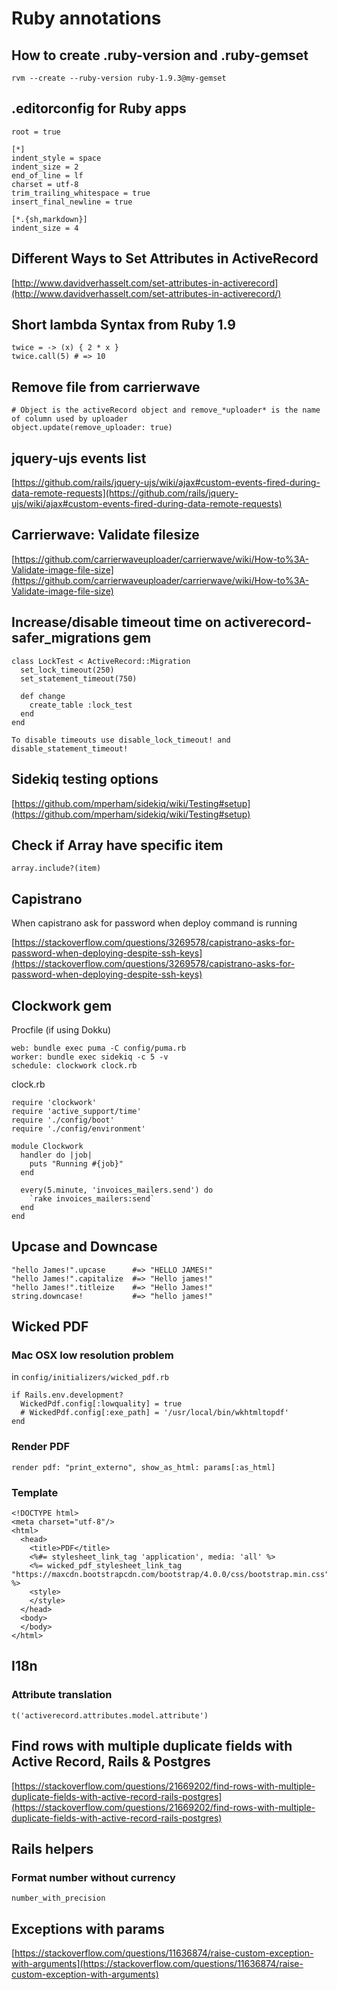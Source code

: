 # Ruby annotations
## How to create .ruby-version and .ruby-gemset
`rvm --create --ruby-version ruby-1.9.3@my-gemset`

## .editorconfig for Ruby apps
```
root = true

[*]
indent_style = space
indent_size = 2
end_of_line = lf
charset = utf-8
trim_trailing_whitespace = true
insert_final_newline = true

[*.{sh,markdown}]
indent_size = 4

```

## Different Ways to Set Attributes in ActiveRecord

[http://www.davidverhasselt.com/set-attributes-in-activerecord](http://www.davidverhasselt.com/set-attributes-in-activerecord/)

## Short lambda Syntax from Ruby 1.9
```
twice = -> (x) { 2 * x }
twice.call(5) # => 10
```

## Remove file from carrierwave
```
# Object is the activeRecord object and remove_*uploader* is the name of column used by uploader
object.update(remove_uploader: true)
```

## jquery-ujs events list

[https://github.com/rails/jquery-ujs/wiki/ajax#custom-events-fired-during-data-remote-requests](https://github.com/rails/jquery-ujs/wiki/ajax#custom-events-fired-during-data-remote-requests)

## Carrierwave: Validate filesize
[https://github.com/carrierwaveuploader/carrierwave/wiki/How-to%3A-Validate-image-file-size](https://github.com/carrierwaveuploader/carrierwave/wiki/How-to%3A-Validate-image-file-size)

## Increase/disable timeout time on activerecord-safer_migrations gem
```
class LockTest < ActiveRecord::Migration
  set_lock_timeout(250)
  set_statement_timeout(750)

  def change
    create_table :lock_test
  end
end

To disable timeouts use disable_lock_timeout! and disable_statement_timeout!
```
## Sidekiq testing options
[https://github.com/mperham/sidekiq/wiki/Testing#setup](https://github.com/mperham/sidekiq/wiki/Testing#setup)

## Check if Array have specific item
`array.include?(item)`

## Capistrano
When capistrano ask for password when deploy command is running

[https://stackoverflow.com/questions/3269578/capistrano-asks-for-password-when-deploying-despite-ssh-keys](https://stackoverflow.com/questions/3269578/capistrano-asks-for-password-when-deploying-despite-ssh-keys)

## Clockwork gem
Procfile (if using Dokku)
```
web: bundle exec puma -C config/puma.rb
worker: bundle exec sidekiq -c 5 -v
schedule: clockwork clock.rb
```

clock.rb
```
require 'clockwork'
require 'active_support/time'
require './config/boot'
require './config/environment'

module Clockwork
  handler do |job|
    puts "Running #{job}"
  end

  every(5.minute, 'invoices_mailers.send') do
    `rake invoices_mailers:send`
  end
end
```

## Upcase and Downcase
```
"hello James!".upcase      #=> "HELLO JAMES!"
"hello James!".capitalize  #=> "Hello james!"
"hello James!".titleize    #=> "Hello James!"
string.downcase!           #=> "hello james!"
```

## Wicked PDF
### Mac OSX low resolution problem
in `config/initializers/wicked_pdf.rb`

```
if Rails.env.development?
  WickedPdf.config[:lowquality] = true
  # WickedPdf.config[:exe_path] = '/usr/local/bin/wkhtmltopdf'
end
```
### Render PDF
```
render pdf: "print_externo", show_as_html: params[:as_html]
```
### Template
```
<!DOCTYPE html>
<meta charset="utf-8"/>
<html>
  <head>
    <title>PDF</title>
    <%#= stylesheet_link_tag 'application', media: 'all' %>
    <%= wicked_pdf_stylesheet_link_tag "https://maxcdn.bootstrapcdn.com/bootstrap/4.0.0/css/bootstrap.min.css" %>
    <style>
    </style>
  </head>
  <body>
  </body>
</html>

```

## I18n
### Attribute translation
`t('activerecord.attributes.model.attribute')`

## Find rows with multiple duplicate fields with Active Record, Rails & Postgres
[https://stackoverflow.com/questions/21669202/find-rows-with-multiple-duplicate-fields-with-active-record-rails-postgres](https://stackoverflow.com/questions/21669202/find-rows-with-multiple-duplicate-fields-with-active-record-rails-postgres)

## Rails helpers
### Format number without currency
`number_with_precision`

## Exceptions with params
[https://stackoverflow.com/questions/11636874/raise-custom-exception-with-arguments](https://stackoverflow.com/questions/11636874/raise-custom-exception-with-arguments)


